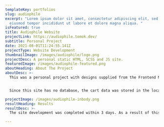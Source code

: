```yaml
---
templateKey: portfolios
slug: audiophile
excerpt: "Lorem ipsum dolor sit amet, consectetur adipiscing elit, sed do
  eiusmod tempor incididunt ut labore et dolore magna aliqua. "
isFeatured: true
title: Audiophile Website
projectLink: https://audiophile.tomok.dev/
subtitle: Personal Project
date: 2021-08-01T11:24:55.141Z
projectType: Website Development
thumbnailImage: /images/audiophile/logo.png
projectDesc: A personal static HTML, SCSS and JS site.
featuredImage: /images/audiophile-featured.png
aboutHeading: About The Project
aboutDesc: >-
  This was a personal project with designs supplied from the Frontend Mentor website (a collaborative learning platform). The website is a mock audio products e-commerce site where users can browse through products and actually select products and its quantity. On the cart page, the selected products, quantity and total price can be seen and they are interactive. This was built in HTML, SCSS and vanilla JavaScript. 


  Since this site has no database, the cart data was stored in the localstorage and the default product details are stored in JSON data locally. Managing the products and quantity in the cart was one of the challenging aspects for this project. 

projectImage: /images/audiophile-inbody.png
resultHeading: Results
resultDesc: >-
  The site development was completed within 3 days. As a result of this project, I have learnt the utilisation of localstorage in JavaScript and deepen my knowledge of handling data with objects and arrays. 

---
```

